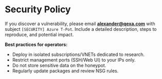 # Security Policy

If you discover a vulnerability, please email **alexander@qexa.com** with subject `[SECURITY] Azure T-Pot`.
Include a detailed description, steps to reproduce, and potential impact.

**Best practices for operators:**
- Deploy in isolated subscriptions/VNETs dedicated to research.
- Restrict management ports (SSH/Web UI) to your IPs only.
- Do not store sensitive data on the honeypot.
- Regularly update packages and review NSG rules.

